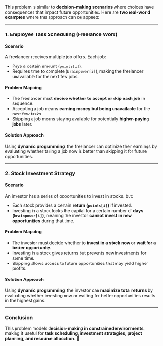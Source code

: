 This problem is similar to **decision-making scenarios** where choices have consequences that impact future opportunities. Here are **two real-world examples** where this approach can be applied:

---

### **1. Employee Task Scheduling (Freelance Work)**
#### **Scenario**  
A freelancer receives multiple job offers. Each job:
- Pays a certain amount (`points[i]`).
- Requires time to complete (`brainpower[i]`), making the freelancer unavailable for the next few jobs.

#### **Problem Mapping**  
- The freelancer must **decide whether to accept or skip each job** in sequence.
- Accepting a job means **earning money but being unavailable** for the next few tasks.
- Skipping a job means staying available for potentially **higher-paying jobs** later.

#### **Solution Approach**  
Using **dynamic programming**, the freelancer can optimize their earnings by evaluating whether taking a job now is better than skipping it for future opportunities.

---

### **2. Stock Investment Strategy**
#### **Scenario**  
An investor has a series of opportunities to invest in stocks, but:
- Each stock provides a certain **return (`points[i]`)** if invested.
- Investing in a stock locks the capital for a certain number of **days (`brainpower[i]`)**, meaning the investor **cannot invest in new opportunities** during that time.

#### **Problem Mapping**  
- The investor must decide whether to **invest in a stock now** or **wait for a better opportunity**.
- Investing in a stock gives returns but prevents new investments for some time.
- Skipping allows access to future opportunities that may yield higher profits.

#### **Solution Approach**  
Using **dynamic programming**, the investor can **maximize total returns** by evaluating whether investing now or waiting for better opportunities results in the highest gains.

---

### **Conclusion**  
This problem models **decision-making in constrained environments**, making it useful for **task scheduling, investment strategies, project planning, and resource allocation**. 🚀
